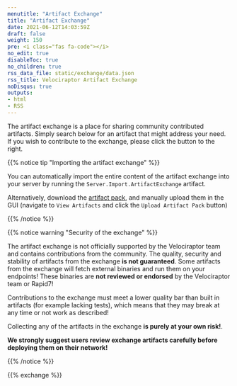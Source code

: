 ```yaml
---
menutitle: "Artifact Exchange"
title: "Artifact Exchange"
date: 2021-06-12T14:03:59Z
draft: false
weight: 150
pre: <i class="fas fa-code"></i>
no_edit: true
disableToc: true
no_children: true
rss_data_file: static/exchange/data.json
rss_title: Velociraptor Artifact Exchange
noDisqus: true
outputs:
- html
- RSS
---
```


The artifact exchange is a place for sharing community contributed
artifacts. Simply search below for an artifact that might address
your need. If you wish to contribute to the exchange, please click the
button to the right.

{{% notice tip "Importing the artifact exchange" %}}

You can automatically import the entire content of the artifact
exchange into your server by running the
`Server.Import.ArtifactExchange` artifact.

Alternatively, download the [artifact
pack](https://github.com/Velocidex/velociraptor-docs/raw/gh-pages/exchange/artifact_exchange_v2.zip),
and manually upload them in the GUI (navigate to `View Artifacts` and
click the `Upload Artifact Pack` button)

{{% /notice %}}


{{% notice warning "Security of the exchange" %}}

The artifact exchange is not officially supported by the Velociraptor
team and contains contributions from the community. The quality,
security and stability of artifacts from the exchange **is not
guaranteed**. Some artifacts from the exchange will fetch external
binaries and run them on your endpoints! These binaries are **not
reviewed or endorsed** by the Velociraptor team or Rapid7!

Contributions to the exchange must meet a lower quality bar than built
in artifacts (for example lacking tests), which means that they may
break at any time or not work as described!

Collecting any of the artifacts in the exchange **is purely at your
own risk!**.

**We strongly suggest users review exchange artifacts
carefully before deploying them on their network!**

{{% /notice %}}


{{% exchange %}}
